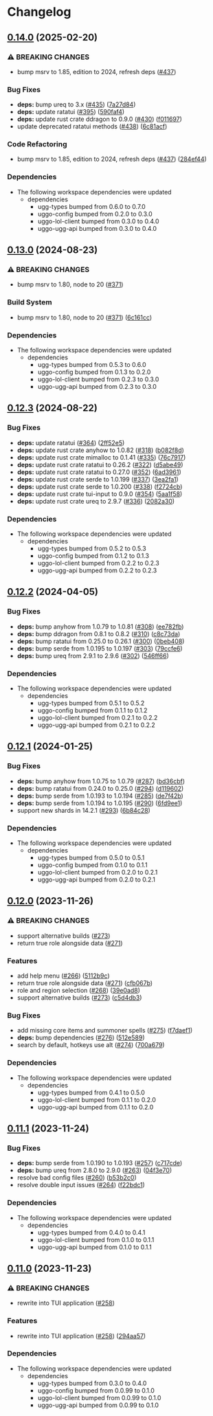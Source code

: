 # Changelog

## [0.14.0](https://github.com/kade-robertson/uggo/compare/uggo-v0.13.0...uggo-v0.14.0) (2025-02-20)


### ⚠ BREAKING CHANGES

* bump msrv to 1.85, edition to 2024, refresh deps ([#437](https://github.com/kade-robertson/uggo/issues/437))

### Bug Fixes

* **deps:** bump ureq to 3.x ([#435](https://github.com/kade-robertson/uggo/issues/435)) ([7a27d84](https://github.com/kade-robertson/uggo/commit/7a27d8452720d6e05042dbb0a1519ec12fb58b60))
* **deps:** update ratatui ([#395](https://github.com/kade-robertson/uggo/issues/395)) ([590faf4](https://github.com/kade-robertson/uggo/commit/590faf43e990b73de84d5d51c2e7e3ebc8bb5bc1))
* **deps:** update rust crate ddragon to 0.9.0 ([#430](https://github.com/kade-robertson/uggo/issues/430)) ([f011697](https://github.com/kade-robertson/uggo/commit/f0116976486b0f22d85a4ab77fbe351570a3382d))
* update deprecated ratatui methods ([#438](https://github.com/kade-robertson/uggo/issues/438)) ([6c81acf](https://github.com/kade-robertson/uggo/commit/6c81acf06a705c14e6ae015aaf480838e82f470c))


### Code Refactoring

* bump msrv to 1.85, edition to 2024, refresh deps ([#437](https://github.com/kade-robertson/uggo/issues/437)) ([284ef44](https://github.com/kade-robertson/uggo/commit/284ef44815879548a24b81b4ac64246208fbebae))


### Dependencies

* The following workspace dependencies were updated
  * dependencies
    * ugg-types bumped from 0.6.0 to 0.7.0
    * uggo-config bumped from 0.2.0 to 0.3.0
    * uggo-lol-client bumped from 0.3.0 to 0.4.0
    * uggo-ugg-api bumped from 0.3.0 to 0.4.0

## [0.13.0](https://github.com/kade-robertson/uggo/compare/uggo-v0.12.3...uggo-v0.13.0) (2024-08-23)


### ⚠ BREAKING CHANGES

* bump msrv to 1.80, node to 20 ([#371](https://github.com/kade-robertson/uggo/issues/371))

### Build System

* bump msrv to 1.80, node to 20 ([#371](https://github.com/kade-robertson/uggo/issues/371)) ([6c161cc](https://github.com/kade-robertson/uggo/commit/6c161cc626f7030726a6b168b780ade9b9866eb5))


### Dependencies

* The following workspace dependencies were updated
  * dependencies
    * ugg-types bumped from 0.5.3 to 0.6.0
    * uggo-config bumped from 0.1.3 to 0.2.0
    * uggo-lol-client bumped from 0.2.3 to 0.3.0
    * uggo-ugg-api bumped from 0.2.3 to 0.3.0

## [0.12.3](https://github.com/kade-robertson/uggo/compare/uggo-v0.12.2...uggo-v0.12.3) (2024-08-22)


### Bug Fixes

* **deps:** update ratatui ([#364](https://github.com/kade-robertson/uggo/issues/364)) ([2ff52e5](https://github.com/kade-robertson/uggo/commit/2ff52e5c180ea90e28c128161f921cca429a0359))
* **deps:** update rust crate anyhow to 1.0.82 ([#318](https://github.com/kade-robertson/uggo/issues/318)) ([b082f8d](https://github.com/kade-robertson/uggo/commit/b082f8de5b06b2676184c5acc23d9d27258fdee1))
* **deps:** update rust crate mimalloc to 0.1.41 ([#335](https://github.com/kade-robertson/uggo/issues/335)) ([76c7917](https://github.com/kade-robertson/uggo/commit/76c79178da382bfb8077ac3537b388f3c784457d))
* **deps:** update rust crate ratatui to 0.26.2 ([#322](https://github.com/kade-robertson/uggo/issues/322)) ([d5abe49](https://github.com/kade-robertson/uggo/commit/d5abe49492afc0e17c84d77772b3fce5d47ba7b2))
* **deps:** update rust crate ratatui to 0.27.0 ([#352](https://github.com/kade-robertson/uggo/issues/352)) ([6ad3961](https://github.com/kade-robertson/uggo/commit/6ad3961bbb30f33939da8334cd3deb88a325838e))
* **deps:** update rust crate serde to 1.0.199 ([#337](https://github.com/kade-robertson/uggo/issues/337)) ([3ea2fa1](https://github.com/kade-robertson/uggo/commit/3ea2fa1f2a43d9bb0c508f7fae5d07556a352d07))
* **deps:** update rust crate serde to 1.0.200 ([#338](https://github.com/kade-robertson/uggo/issues/338)) ([f2724cb](https://github.com/kade-robertson/uggo/commit/f2724cb2585203449183dc5866b47a762220402b))
* **deps:** update rust crate tui-input to 0.9.0 ([#354](https://github.com/kade-robertson/uggo/issues/354)) ([5aa1f58](https://github.com/kade-robertson/uggo/commit/5aa1f58cbda42541ca66aa3906ec1d3149f80f89))
* **deps:** update rust crate ureq to 2.9.7 ([#336](https://github.com/kade-robertson/uggo/issues/336)) ([2082a30](https://github.com/kade-robertson/uggo/commit/2082a30991703b354854af2cf11bfafef15a9fa8))


### Dependencies

* The following workspace dependencies were updated
  * dependencies
    * ugg-types bumped from 0.5.2 to 0.5.3
    * uggo-config bumped from 0.1.2 to 0.1.3
    * uggo-lol-client bumped from 0.2.2 to 0.2.3
    * uggo-ugg-api bumped from 0.2.2 to 0.2.3

## [0.12.2](https://github.com/kade-robertson/uggo/compare/uggo-v0.12.1...uggo-v0.12.2) (2024-04-05)


### Bug Fixes

* **deps:** bump anyhow from 1.0.79 to 1.0.81 ([#308](https://github.com/kade-robertson/uggo/issues/308)) ([ee782fb](https://github.com/kade-robertson/uggo/commit/ee782fb5cad79ef199598c0f2d76fc9e95fea8d7))
* **deps:** bump ddragon from 0.8.1 to 0.8.2 ([#310](https://github.com/kade-robertson/uggo/issues/310)) ([c8c73da](https://github.com/kade-robertson/uggo/commit/c8c73da8bbc14d2c80db4796e50c31ea465d7cd0))
* **deps:** bump ratatui from 0.25.0 to 0.26.1 ([#300](https://github.com/kade-robertson/uggo/issues/300)) ([0beb408](https://github.com/kade-robertson/uggo/commit/0beb4089cc44372d0b0a2b5f0dc616e4e18dcecf))
* **deps:** bump serde from 1.0.195 to 1.0.197 ([#303](https://github.com/kade-robertson/uggo/issues/303)) ([79ccfe6](https://github.com/kade-robertson/uggo/commit/79ccfe67af0538de81e9a75c556bf4d13112f17d))
* **deps:** bump ureq from 2.9.1 to 2.9.6 ([#302](https://github.com/kade-robertson/uggo/issues/302)) ([546ff66](https://github.com/kade-robertson/uggo/commit/546ff66a0f50d6221a77a36715b4daa28d56522c))


### Dependencies

* The following workspace dependencies were updated
  * dependencies
    * ugg-types bumped from 0.5.1 to 0.5.2
    * uggo-config bumped from 0.1.1 to 0.1.2
    * uggo-lol-client bumped from 0.2.1 to 0.2.2
    * uggo-ugg-api bumped from 0.2.1 to 0.2.2

## [0.12.1](https://github.com/kade-robertson/uggo/compare/uggo-v0.12.0...uggo-v0.12.1) (2024-01-25)


### Bug Fixes

* **deps:** bump anyhow from 1.0.75 to 1.0.79 ([#287](https://github.com/kade-robertson/uggo/issues/287)) ([bd36cbf](https://github.com/kade-robertson/uggo/commit/bd36cbf1eef4dc4b05ecd48ff70d3fb3d9bc5452))
* **deps:** bump ratatui from 0.24.0 to 0.25.0 ([#294](https://github.com/kade-robertson/uggo/issues/294)) ([d119602](https://github.com/kade-robertson/uggo/commit/d11960236200e631b599e77876ff666890cca96f))
* **deps:** bump serde from 1.0.193 to 1.0.194 ([#285](https://github.com/kade-robertson/uggo/issues/285)) ([de7f42b](https://github.com/kade-robertson/uggo/commit/de7f42bbe9f09490bd57888d681ea4a24b7bdc6a))
* **deps:** bump serde from 1.0.194 to 1.0.195 ([#290](https://github.com/kade-robertson/uggo/issues/290)) ([6fd9ee1](https://github.com/kade-robertson/uggo/commit/6fd9ee11aa47db8d0931926a78d66901819c0e14))
* support new shards in 14.2.1 ([#293](https://github.com/kade-robertson/uggo/issues/293)) ([6b84c28](https://github.com/kade-robertson/uggo/commit/6b84c28c0332639dfbbc1846e16964cbb139a63b))


### Dependencies

* The following workspace dependencies were updated
  * dependencies
    * ugg-types bumped from 0.5.0 to 0.5.1
    * uggo-config bumped from 0.1.0 to 0.1.1
    * uggo-lol-client bumped from 0.2.0 to 0.2.1
    * uggo-ugg-api bumped from 0.2.0 to 0.2.1

## [0.12.0](https://github.com/kade-robertson/uggo/compare/uggo-v0.11.1...uggo-v0.12.0) (2023-11-26)


### ⚠ BREAKING CHANGES

* support alternative builds ([#273](https://github.com/kade-robertson/uggo/issues/273))
* return true role alongside data ([#271](https://github.com/kade-robertson/uggo/issues/271))

### Features

* add help menu ([#266](https://github.com/kade-robertson/uggo/issues/266)) ([5112b9c](https://github.com/kade-robertson/uggo/commit/5112b9c3990d0a43e445232352bfc1c0e5bbe612))
* return true role alongside data ([#271](https://github.com/kade-robertson/uggo/issues/271)) ([cfb067b](https://github.com/kade-robertson/uggo/commit/cfb067bae6bdf28a0895f52e099d7b4946a5b2b5))
* role and region selection ([#268](https://github.com/kade-robertson/uggo/issues/268)) ([39e0ad8](https://github.com/kade-robertson/uggo/commit/39e0ad8ee26cc61faa2f28371ca0f2189c10e153))
* support alternative builds ([#273](https://github.com/kade-robertson/uggo/issues/273)) ([c5d4db3](https://github.com/kade-robertson/uggo/commit/c5d4db3c55994aa6b221b720b0132c9ac02462bd))


### Bug Fixes

* add missing core items and summoner spells ([#275](https://github.com/kade-robertson/uggo/issues/275)) ([f7daef1](https://github.com/kade-robertson/uggo/commit/f7daef13c4e872ae9d525444c057de20de61f21c))
* **deps:** bump dependencies ([#276](https://github.com/kade-robertson/uggo/issues/276)) ([512e589](https://github.com/kade-robertson/uggo/commit/512e589571e51e093e5eb401b75dd4d0faee0da4))
* search by default, hotkeys use alt ([#274](https://github.com/kade-robertson/uggo/issues/274)) ([700a679](https://github.com/kade-robertson/uggo/commit/700a679c2fdf97ec6c9001f467e101da8e0090c6))


### Dependencies

* The following workspace dependencies were updated
  * dependencies
    * ugg-types bumped from 0.4.1 to 0.5.0
    * uggo-lol-client bumped from 0.1.1 to 0.2.0
    * uggo-ugg-api bumped from 0.1.1 to 0.2.0

## [0.11.1](https://github.com/kade-robertson/uggo/compare/uggo-v0.11.0...uggo-v0.11.1) (2023-11-24)


### Bug Fixes

* **deps:** bump serde from 1.0.190 to 1.0.193 ([#257](https://github.com/kade-robertson/uggo/issues/257)) ([c717cde](https://github.com/kade-robertson/uggo/commit/c717cde2d0d3f1c26fb3e5df02a27bf65fc2b779))
* **deps:** bump ureq from 2.8.0 to 2.9.0 ([#263](https://github.com/kade-robertson/uggo/issues/263)) ([04f3e70](https://github.com/kade-robertson/uggo/commit/04f3e70a531475eec4b0938732ba85a10d427ebf))
* resolve bad config files ([#260](https://github.com/kade-robertson/uggo/issues/260)) ([b53b2c0](https://github.com/kade-robertson/uggo/commit/b53b2c017f0c7adb4ba58ec30a81e41bd3eb1e05))
* resolve double input issues ([#264](https://github.com/kade-robertson/uggo/issues/264)) ([f22bdc1](https://github.com/kade-robertson/uggo/commit/f22bdc133044f5d8c99662b6dd9b78d13e4fba3d))


### Dependencies

* The following workspace dependencies were updated
  * dependencies
    * ugg-types bumped from 0.4.0 to 0.4.1
    * uggo-lol-client bumped from 0.1.0 to 0.1.1
    * uggo-ugg-api bumped from 0.1.0 to 0.1.1

## [0.11.0](https://github.com/kade-robertson/uggo/compare/uggo-v0.10.1...uggo-v0.11.0) (2023-11-23)


### ⚠ BREAKING CHANGES

* rewrite into TUI application ([#258](https://github.com/kade-robertson/uggo/issues/258))

### Features

* rewrite into TUI application ([#258](https://github.com/kade-robertson/uggo/issues/258)) ([294aa57](https://github.com/kade-robertson/uggo/commit/294aa57a0256545ba730c2b9751582bd1afb952f))


### Dependencies

* The following workspace dependencies were updated
  * dependencies
    * ugg-types bumped from 0.3.0 to 0.4.0
    * uggo-config bumped from 0.0.99 to 0.1.0
    * uggo-lol-client bumped from 0.0.99 to 0.1.0
    * uggo-ugg-api bumped from 0.0.99 to 0.1.0
